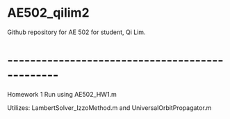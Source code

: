 # AE502_qilim2
Github repository for AE 502 for student, Qi Lim.

# -----------------------------------------------

Homework 1
Run using AE502_HW1.m

Utilizes: LambertSolver_IzzoMethod.m and UniversalOrbitPropagator.m

